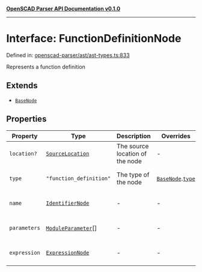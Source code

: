 [**OpenSCAD Parser API Documentation v0.1.0**](../README.md)

***

# Interface: FunctionDefinitionNode

Defined in: [openscad-parser/ast/ast-types.ts:833](https://github.com/holistic-stack/openscad-tree-sitter/blob/57470856b239e8ae819e2b2fa40ff65d8c04912f/packages/openscad-parser/src/lib/openscad-parser/ast/ast-types.ts#L833)

Represents a function definition

## Extends

- [`BaseNode`](BaseNode.md)

## Properties

| Property | Type | Description | Overrides | Inherited from | Defined in |
| ------ | ------ | ------ | ------ | ------ | ------ |
| <a id="location"></a> `location?` | [`SourceLocation`](SourceLocation.md) | The source location of the node | - | [`BaseNode`](BaseNode.md).[`location`](BaseNode.md#location) | [openscad-parser/ast/ast-types.ts:58](https://github.com/holistic-stack/openscad-tree-sitter/blob/57470856b239e8ae819e2b2fa40ff65d8c04912f/packages/openscad-parser/src/lib/openscad-parser/ast/ast-types.ts#L58) |
| <a id="type"></a> `type` | `"function_definition"` | The type of the node | [`BaseNode`](BaseNode.md).[`type`](BaseNode.md#type) | - | [openscad-parser/ast/ast-types.ts:834](https://github.com/holistic-stack/openscad-tree-sitter/blob/57470856b239e8ae819e2b2fa40ff65d8c04912f/packages/openscad-parser/src/lib/openscad-parser/ast/ast-types.ts#L834) |
| <a id="name"></a> `name` | [`IdentifierNode`](IdentifierNode.md) | - | - | - | [openscad-parser/ast/ast-types.ts:835](https://github.com/holistic-stack/openscad-tree-sitter/blob/57470856b239e8ae819e2b2fa40ff65d8c04912f/packages/openscad-parser/src/lib/openscad-parser/ast/ast-types.ts#L835) |
| <a id="parameters"></a> `parameters` | [`ModuleParameter`](ModuleParameter.md)[] | - | - | - | [openscad-parser/ast/ast-types.ts:836](https://github.com/holistic-stack/openscad-tree-sitter/blob/57470856b239e8ae819e2b2fa40ff65d8c04912f/packages/openscad-parser/src/lib/openscad-parser/ast/ast-types.ts#L836) |
| <a id="expression"></a> `expression` | [`ExpressionNode`](ExpressionNode.md) | - | - | - | [openscad-parser/ast/ast-types.ts:837](https://github.com/holistic-stack/openscad-tree-sitter/blob/57470856b239e8ae819e2b2fa40ff65d8c04912f/packages/openscad-parser/src/lib/openscad-parser/ast/ast-types.ts#L837) |

